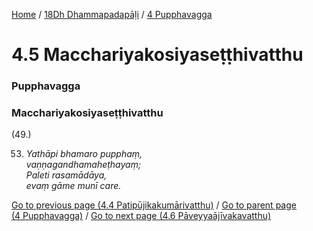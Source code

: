 
[Home](/) / [18Dh Dhammapadapāḷi](../../18Dh.md) / [4 Pupphavagga](../4.md)

# 4.5 Macchariyakosiyaseṭṭhivatthu

### Pupphavagga

### Macchariyakosiyaseṭṭhivatthu

(49.)

53. _Yathāpi bhamaro pupphaṃ,_  
_vaṇṇagandhamaheṭhayaṃ;_  
_Paleti rasamādāya,_  
_evaṃ gāme munī care._  


[Go to previous page (4.4 Patipūjikakumārivatthu)](4.4.md) / [Go to parent page (4 Pupphavagga)](../4.md) / [Go to next page (4.6 Pāveyyaājīvakavatthu)](4.6.md)


